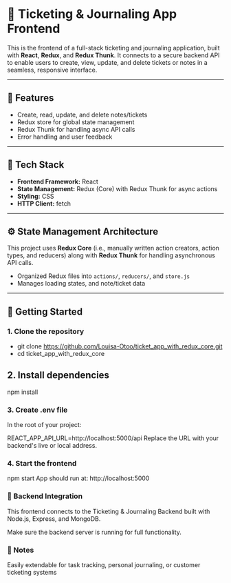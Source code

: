 # 🧾 Ticketing & Journaling App Frontend

This is the frontend of a full-stack ticketing and journaling application, built with **React**, **Redux**, and **Redux Thunk**. It connects to a secure backend API to enable users to create, view, update, and delete tickets or notes in a seamless, responsive interface.

---

## 🎯 Features

- Create, read, update, and delete notes/tickets
- Redux store for global state management
- Redux Thunk for handling async API calls
- Error handling and user feedback

---

## 🧰 Tech Stack

- **Frontend Framework:** React
- **State Management:** Redux (Core) with Redux Thunk for async actions
- **Styling:** CSS
- **HTTP Client:** fetch

---

## ⚙️ State Management Architecture

This project uses **Redux Core** (i.e., manually written action creators, action types, and reducers) along with **Redux Thunk** for handling asynchronous API calls.

- Organized Redux files into `actions/`, `reducers/`, and `store.js`
- Manages loading states, and note/ticket data

---

## 🚀 Getting Started

### 1. Clone the repository
- git clone https://github.com/Louisa-Otoo/ticket_app_with_redux_core.git
- cd ticket_app_with_redux_core

## 2. Install dependencies
npm install

### 3. Create .env file
In the root of your project:

REACT_APP_API_URL=http://localhost:5000/api
Replace the URL with your backend's live or local address.

### 4. Start the frontend
npm start
App should run at: http://localhost:5000

### 🔄 Backend Integration
This frontend connects to the Ticketing & Journaling Backend built with Node.js, Express, and MongoDB.

Make sure the backend server is running for full functionality.


### 📌 Notes
Easily extendable for task tracking, personal journaling, or customer ticketing systems
